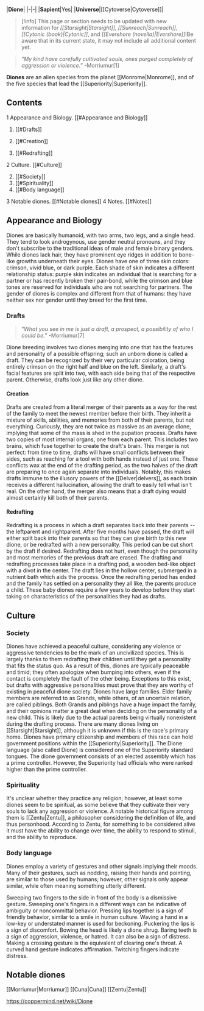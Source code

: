 |**Dione**|
|-|-|
|**Sapient**|Yes|
|**Universe**|[[Cytoverse\|Cytoverse]]|

> [!info] This page or section needs to be updated with new information for *[[Starsight\|Starsight]]*, *[[Sunreach\|Sunreach]]*, *[[Cytonic (book)\|Cytonic]]*, and *[[Evershore (novella)\|Evershore]]*!Be aware that in its current state, it may not include all additional content yet.

>“*My kind have carefully cultivated souls, ones purged completely of aggression or violence.*”
\-Morriumur[1]


**Diones** are an alien species from the planet [[Monrome\|Monrome]], and of the five species that lead the [[Superiority\|Superiority]].

## Contents

1 Appearance and Biology. [[#Appearance and Biology]] 

1. [[#Drafts]] 

1. [[#Creation]] 
1. [[#Redrafting]] 




2 Culture. [[#Culture]] 

2. [[#Society]] 
2. [[#Spirituality]] 
2. [[#Body language]] 


3 Notable diones. [[#Notable diones]] 
4 Notes. [[#Notes]] 


## Appearance and Biology
Diones are basically humanoid, with two arms, two legs, and a single head. They tend to look androgynous, use gender neutral pronouns, and they don't subscribe to the traditional ideas of male and female binary genders. While diones lack hair, they have prominent eye ridges in addition to bone-like growths underneath their eyes. Diones have one of three skin colors: crimson, vivid blue, or dark purple.
Each shade of skin indicates a different relationship status: purple skin indicates an individual that is searching for a partner or has recently broken their pair-bond, while the crimson and blue tones are reserved for individuals who are not searching for partners. The gender of diones is complex and different from that of humans: they have neither sex nor gender until they breed for the first time.

### Drafts
>“*What you see in me is just a draft, a prospect, a possibility of who I could be.*”
\-Morriumur[7]


Dione breeding involves two diones merging into one that has the features and personality of a possible offspring; such an unborn dione is called a draft. They can be recognized by their very particular coloration, being entirely crimson on the right half and blue on the left. Similarly, a draft's facial features are split into two, with each side being that of the respective parent. Otherwise, drafts look just like any other dione.

#### Creation
Drafts are created from a literal merger of their parents as a way for the rest of the family to meet the newest member before their birth. They inherit a mixture of skills, abilities, and memories from both of their parents, but not everything. Curiously, they are not twice as massive as an average dione, implying that some of the mass is shed in the pupation process.
Drafts have two copies of most internal organs, one from each parent. This includes two brains, which fuse together to create the draft's brain. This merger is not perfect: from time to time, drafts will have small conflicts between their sides, such as reaching for a tool with both hands instead of just one. These conflicts wax at the end of the drafting period, as the two halves of the draft are preparing to once again separate into individuals.
Notably, this makes drafts immune to the illusory powers of the [[Delver\|delvers]], as each brain receives a different hallucination, allowing the draft to easily tell what isn't real. On the other hand, the merger also means that a draft dying would almost certainly kill both of their parents.

#### Redrafting
Redrafting is a process in which a draft separates back into their parents -- the leftparent and rightparent. After five months have passed, the draft will either split back into their parents so that they can give birth to this new dione, or be redrafted with a new personality. This period can be cut short by the draft if desired. Redrafting does not hurt, even though the personality and most memories of the previous draft are erased. The drafting and redrafting processes take place in a drafting pod, a wooden bed-like object with a divot in the center. The draft lies in the hollow center, submerged in a nutrient bath which aids the process.
Once the redrafting period has ended and the family has settled on a personality they all like, the parents produce a child. These baby diones require a few years to develop before they start taking on characteristics of the personalities they had as drafts.

## Culture
### Society
Diones have achieved a peaceful culture, considering any violence or aggressive tendencies to be the mark of an uncivilized species. This is largely thanks to them redrafting their children until they get a personality that fits the status quo. As a result of this, diones are typically peaceable and timid; they often apologize when bumping into others, even if the contact is completely the fault of the other being. Exceptions to this exist, but drafts with aggressive personalities must prove that they are worthy of existing in peaceful dione society.
Diones have large families. Elder family members are referred to as Grands, while others, of an uncertain relation, are called piblings. Both Grands and piblings have a huge impact the family, and their opinions matter a great deal when deciding on the personality of a new child. This is likely due to the actual parents being virtually nonexistent during the drafting process.
There are many diones living on [[Starsight\|Starsight]], although it is unknown if this is the race's primary home. Diones have primary citizenship and members of this race can hold government positions within the [[Superiority\|Superiority]]. The Dione language (also called Dione) is considered one of the Superiority standard tongues.
The dione government consists of an elected assembly which has a prime controller. However, the Superiority had officials who were ranked higher than the prime controller. 

### Spirituality
It's unclear whether they practice any religion; however, at least some diones seem to be spiritual, as some believe that they cultivate their very souls to lack any aggression or violence. A notable historical figure among them is [[Zentu\|Zentu]], a philosopher considering the definition of life, and thus personhood. According to Zentu, for something to be considered alive it must have the ability to change over time, the ability to respond to stimuli, and the ability to reproduce.

### Body language
Diones employ a variety of gestures and other signals implying their moods. Many of their gestures, such as nodding, raising their hands and pointing, are similar to those used by humans; however, other signals only appear similar, while often meaning something utterly different.

Sweeping two fingers to the side in front of the body is a dismissive gesture. Sweeping one's fingers in a different ways can be indicative of ambiguity or noncommittal behavior.
Pressing lips together is a sign of friendly behavior, similar to a smile in human culture.
Waving a hand in a low-key or understated manner is used for beckoning.
Puckering the lips is a sign of discomfort.
Bowing the head is likely a dione shrug.
Baring teeth is a sign of aggression, violence, or hatred. It can also be a sign of distress.
Making a crossing gesture is the equivalent of clearing one's throat.
A curved hand gesture indicates affirmation.
Twitching fingers indicate distress.
## Notable diones
[[Morriumur\|Morriumur]]
[[Cuna\|Cuna]]
[[Zentu\|Zentu]]


https://coppermind.net/wiki/Dione